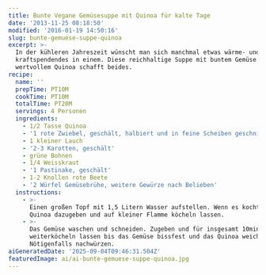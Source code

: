 ```yaml
---
title: Bunte Vegane Gemüsesuppe mit Quinoa für kalte Tage
date: '2013-11-25 08:18:50'
modified: '2016-01-19 14:50:16'
slug: bunte-gemuese-suppe-quinoa
excerpt: >-
  In der kühleren Jahreszeit wünscht man sich manchmal etwas wärme- und
  kraftspendendes in einem. Diese reichhaltige Suppe mit buntem Gemüse und
  wertvollem Quinoa schafft beides.
recipe:
  name: ''
  prepTime: PT10M
  cookTime: PT10M
  totalTime: PT20M
  servings: 4 Personen
  ingredients:
    - 1/2 Tasse Quinoa
    - '1 rote Zwiebel, geschält, halbiert und in feine Scheiben geschnitten'
    - 1 kleiner Lauch
    - '2-3 Karotten, geschält'
    - grüne Bohnen
    - 1/4 Weisskraut
    - '1 Pastinake, geschält'
    - 1-2 Knollen rote Beete
    - '2 Würfel Gemüsebrühe, weitere Gewürze nach Belieben'
  instructions:
    - >-
      Einen großen Topf mit 1,5 Litern Wasser aufstellen. Wenn es kocht, das
      Quinoa dazugeben und auf kleiner Flamme köcheln lassen.
    - >-
      Das Gemüse waschen und schneiden. Zugeben und für insgesamt 10min
      weiterköcheln lassen bis das Gemüse bissfest und das Quinoa weich ist.
      Nötigenfalls nachwürzen.
aiGeneratedDate: '2025-09-04T09:46:31.504Z'
featuredImage: ai/ai-bunte-gemuese-suppe-quinoa.jpg
---
```


